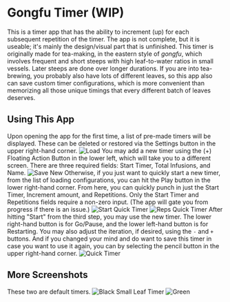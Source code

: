 # Gongfu Timer (WIP)
This is a timer app that has the ability to increment (up) for each subsequent repetition of the timer. The app is not complete, but it is useable; it's mainly the design/visual part that is unfinished.
This timer is originally made for tea-making, in the eastern style of *gongfu*, which involves frequent and short steeps with high leaf-to-water ratios in small vessels. Later steeps are done over longer durations. If you are into tea-brewing, you probably also have lots of different leaves, so this app also can save custom timer configurations, which is more convenient than memorizing all those unique timings that every different batch of leaves deserves.
## Using This App
Upon opening the app for the first time, a list of pre-made timers will be displayed. These can be deleted or restored via the Settings button in the upper right-hand corner.
![Load](https://github.com/raechiang/Personal/blob/master/2019-06/GongfuTimer/Screenshots/ss00_load.png)
You may add a new timer using the (+) Floating Action Button in the lower left, which will take you to a different screen. There are three required fields: Start Timer, Total Infusions, and Name.
![Save New](https://github.com/raechiang/Personal/blob/master/2019-06/GongfuTimer/Screenshots/ss01_save_new.png)
Otherwise, if you just want to quickly start a new timer, from the list of loading configurations, you can hit the Play button in the lower right-hand corner. From here, you can quickly punch in just the Start Timer, Increment amount, and Repetitions. Only the Start Timer and Repetitions fields require a non-zero input. (The app will gate you from progress if there is an issue.)
![Start Quick Timer](https://github.com/raechiang/Personal/blob/master/2019-06/GongfuTimer/Screenshots/ss02_quick_blank_new.png)
![Reps Quick Timer](https://github.com/raechiang/Personal/blob/master/2019-06/GongfuTimer/Screenshots/ss03_quick_blank_new.png)
After hitting "Start" from the third step, you may use the new timer. The lower right-hand button is for Go/Pause, and the lower left-hand button is for Restarting. You may also adjust the iteration, if desired, using the `-` and `+` buttons. And if you changed your mind and do want to save this timer in case you want to use it again, you can by selecting the pencil button in the upper right-hand corner.
![Quick Timer](https://github.com/raechiang/Personal/blob/master/2019-06/GongfuTimer/Screenshots/ss04_quick_blank_timer.png)
## More Screenshots
These two are default timers.
![Black Small Leaf Timer](https://github.com/raechiang/Personal/blob/master/2019-06/GongfuTimer/Screenshots/ss06_load_black_sl_timer.png)
![Green](https://github.com/raechiang/Personal/blob/master/2019-06/GongfuTimer/Screenshots/ss05_load_green_timer.png)